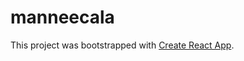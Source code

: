 # manneecala

This project was bootstrapped with [Create React App](https://github.com/facebook/create-react-app).